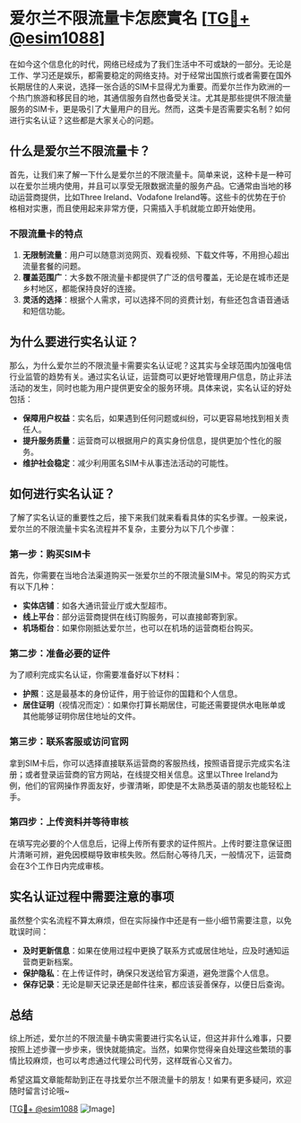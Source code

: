# 爱尔兰不限流量卡怎麽實名 [[TG💪+ @esim1088](https://t.me/s/esim1088)]

在如今这个信息化的时代，网络已经成为了我们生活中不可或缺的一部分。无论是工作、学习还是娱乐，都需要稳定的网络支持。对于经常出国旅行或者需要在国外长期居住的人来说，选择一张合适的SIM卡显得尤为重要。而爱尔兰作为欧洲的一个热门旅游和移民目的地，其通信服务自然也备受关注。尤其是那些提供不限流量服务的SIM卡，更是吸引了大量用户的目光。然而，这类卡是否需要实名制？如何进行实名认证？这些都是大家关心的问题。

## 什么是爱尔兰不限流量卡？

首先，让我们来了解一下什么是爱尔兰的不限流量卡。简单来说，这种卡是一种可以在爱尔兰境内使用，并且可以享受无限数据流量的服务产品。它通常由当地的移动运营商提供，比如Three Ireland、Vodafone Ireland等。这些卡的优势在于价格相对实惠，而且使用起来非常方便，只需插入手机就能立即开始使用。

### 不限流量卡的特点

1. **无限制流量**：用户可以随意浏览网页、观看视频、下载文件等，不用担心超出流量套餐的问题。
2. **覆盖范围广**：大多数不限流量卡都提供了广泛的信号覆盖，无论是在城市还是乡村地区，都能保持良好的连接。
3. **灵活的选择**：根据个人需求，可以选择不同的资费计划，有些还包含语音通话和短信功能。

## 为什么要进行实名认证？

那么，为什么爱尔兰的不限流量卡需要实名认证呢？这其实与全球范围内加强电信行业监管的趋势有关。通过实名认证，运营商可以更好地管理用户信息，防止非法活动的发生，同时也能为用户提供更安全的服务环境。具体来说，实名认证的好处包括：

- **保障用户权益**：实名后，如果遇到任何问题或纠纷，可以更容易地找到相关责任人。
- **提升服务质量**：运营商可以根据用户的真实身份信息，提供更加个性化的服务。
- **维护社会稳定**：减少利用匿名SIM卡从事违法活动的可能性。

## 如何进行实名认证？

了解了实名认证的重要性之后，接下来我们就来看看具体的实名步骤。一般来说，爱尔兰的不限流量卡实名流程并不复杂，主要分为以下几个步骤：

### 第一步：购买SIM卡

首先，你需要在当地合法渠道购买一张爱尔兰的不限流量SIM卡。常见的购买方式有以下几种：
- **实体店铺**：如各大通讯营业厅或大型超市。
- **线上平台**：部分运营商提供在线订购服务，可以直接邮寄到家。
- **机场柜台**：如果你刚抵达爱尔兰，也可以在机场的运营商柜台购买。

### 第二步：准备必要的证件

为了顺利完成实名认证，你需要准备好以下材料：
- **护照**：这是最基本的身份证件，用于验证你的国籍和个人信息。
- **居住证明**（视情况而定）：如果你打算长期居住，可能还需要提供水电账单或其他能够证明你居住地址的文件。

### 第三步：联系客服或访问官网

拿到SIM卡后，你可以选择直接联系运营商的客服热线，按照语音提示完成实名注册；或者登录运营商的官方网站，在线提交相关信息。这里以Three Ireland为例，他们的官网操作界面友好，步骤清晰，即使是不太熟悉英语的朋友也能轻松上手。

### 第四步：上传资料并等待审核

在填写完必要的个人信息后，记得上传所有要求的证件照片。上传时要注意保证图片清晰可辨，避免因模糊导致审核失败。然后耐心等待几天，一般情况下，运营商会在3个工作日内完成审核。

## 实名认证过程中需要注意的事项

虽然整个实名流程不算太麻烦，但在实际操作中还是有一些小细节需要注意，以免耽误时间：

- **及时更新信息**：如果在使用过程中更换了联系方式或居住地址，应及时通知运营商更新档案。
- **保护隐私**：在上传证件时，确保只发送给官方渠道，避免泄露个人信息。
- **保存记录**：无论是聊天记录还是邮件往来，都应该妥善保存，以便日后查询。

## 总结

综上所述，爱尔兰的不限流量卡确实需要进行实名认证，但这并非什么难事，只要按照上述步骤一步步来，很快就能搞定。当然，如果你觉得亲自处理这些繁琐的事情比较麻烦，也可以考虑通过代理公司代劳，这样既省心又省力。

希望这篇文章能帮助到正在寻找爱尔兰不限流量卡的朋友！如果有更多疑问，欢迎随时留言讨论哦~

[[TG💪+ @esim1088](https://t.me/s/esim1088) ![Image](https://i.postimg.cc/4NQfJmqS/Snipaste-2025-05-13-00-14-12.png)]